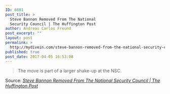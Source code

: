 ```yaml
---
ID: 6881
post_title: >
  Steve Bannon Removed From The National
  Security Council | The Huffington Post
author: Andreas Carlos Freund
post_excerpt: ""
layout: post
permalink: >
  http://mydivein.com/steve-bannon-removed-from-the-national-security-council-the-huffington-post/
published: true
post_date: 2017-04-05 16:53:08
---
```

<blockquote><a href="http://www.huffingtonpost.com/entry/steve-bannon-national-security-council_us_58e50efbe4b0917d347605ca?"><img class="alignnone size-full" src="http://54.210.60.61.xip.io/wp-content/uploads/2017/04/58e50f192c00006568ff2692-6.jpeg" alt="" /></a>The move is part of a larger shake-up at the NSC.</blockquote>
Source: <em><a href="http://www.huffingtonpost.com/entry/steve-bannon-national-security-council_us_58e50efbe4b0917d347605ca">Steve Bannon Removed From The National Security Council | The Huffington Post</a></em>